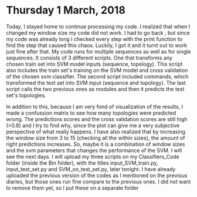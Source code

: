 # Thursday 1 March, 2018

Today, I stayed home to continue processing my code. I realized that when I changed my window size my code did not work. I had to go back , 
but since my code was already long I checked every step with the print function to find the step that caused this chaos. Luckily, I got it
and it turnt out to work just fine after that. My code runs for multiple sequences as well as for single sequences. It consists of 3 different
scripts. One that transforms any chosen train set into SVM model inputs (sequence, topology). This script also includes the train set's training on
the SVM model and cross validation of the chosen svm classifier. The second script included commands, which transformed the test set into
SVM input (sequence and topology). The last script calls the two previous ones as modules and then it predicts the test set's topologies.

In addition to this, because I am very fond of visualization of the results, I made a confussion matrix to see how many topologies were 
predicted wrong. The predictions scores and the cross validation scores are still high (>0.8) and I try to find why, since the plot  can give me
a very subjective perspective of what really happens. I have also realized that by increasing the window size from 3 to 15 (checking all the
within sizes), the amount of right predictions increases. So, maybe it is a combination of window sizes and the svm parameters that 
changes the performance of the SVM. I will see the next days. I will upload my three scripts on my Classifiers_Code folder (inside the Bin 
folder), with the titles input_SVM_train.py, input_test_set.py and SVM_on_test_set.py, later tonight. I have already uploaded the previous version of the
codes as I mentioned on the previous diaries, but those ones run fine compare to the previous ones. I did not want to remove them yet, so I put these on a separate folder
